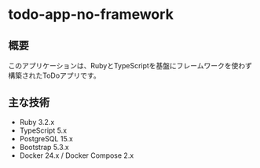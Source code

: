 # todo-app-no-framework

## 概要
このアプリケーションは、RubyとTypeScriptを基盤にフレームワークを使わず構築されたToDoアプリです。

## 主な技術
- Ruby 3.2.x
- TypeScript 5.x
- PostgreSQL 15.x
- Bootstrap 5.3.x
- Docker 24.x / Docker Compose 2.x
